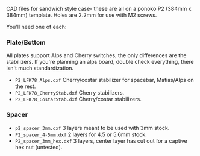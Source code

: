 CAD files for sandwich style case- these are all on a ponoko P2 (384mm x 384mm) template. Holes are 2.2mm for use with M2 screws.

You'll need one of each:

### Plate/Bottom

All plates support Alps and Cherry switches, the only differences are the stabilizers. If you're planning an alps board, double check everything, there isn't much standardization.

* `P2_LFK78_Alps.dxf` Cherry/costar stabilizer for spacebar, Matias/Alps on the rest.
* `P2_LFK78_CherryStab.dxf` Cherry stabilizers. 
* `P2_LFK78_CostarStab.dxf` Cherry/costar stabilizers.


### Spacer
* `p2_spacer_3mm.dxf` 3 layers meant to be used with 3mm stock.
* `P2_spacer_4-5mm.dxf` 2 layers for 4.5 or 5.6mm stock.
* `P2_spacer_3mm_hex.dxf` 3 layers, center layer has cut out for a captive hex nut (untested).